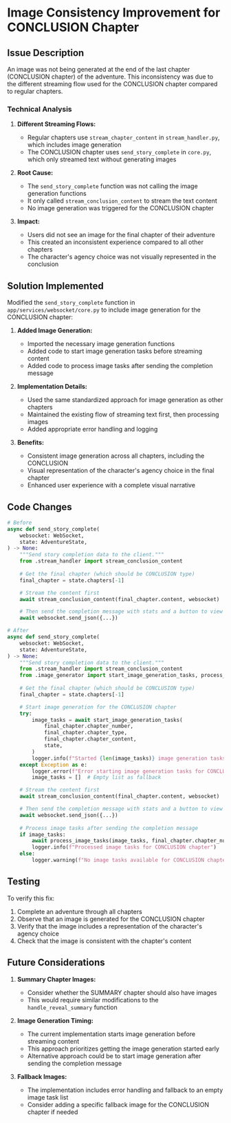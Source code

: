 # Image Consistency Improvement for CONCLUSION Chapter

## Issue Description

An image was not being generated at the end of the last chapter (CONCLUSION chapter) of the adventure. This inconsistency was due to the different streaming flow used for the CONCLUSION chapter compared to regular chapters.

### Technical Analysis

1. **Different Streaming Flows:**
   - Regular chapters use `stream_chapter_content` in `stream_handler.py`, which includes image generation
   - The CONCLUSION chapter uses `send_story_complete` in `core.py`, which only streamed text without generating images

2. **Root Cause:**
   - The `send_story_complete` function was not calling the image generation functions
   - It only called `stream_conclusion_content` to stream the text content
   - No image generation was triggered for the CONCLUSION chapter

3. **Impact:**
   - Users did not see an image for the final chapter of their adventure
   - This created an inconsistent experience compared to all other chapters
   - The character's agency choice was not visually represented in the conclusion

## Solution Implemented

Modified the `send_story_complete` function in `app/services/websocket/core.py` to include image generation for the CONCLUSION chapter:

1. **Added Image Generation:**
   - Imported the necessary image generation functions
   - Added code to start image generation tasks before streaming content
   - Added code to process image tasks after sending the completion message

2. **Implementation Details:**
   - Used the same standardized approach for image generation as other chapters
   - Maintained the existing flow of streaming text first, then processing images
   - Added appropriate error handling and logging

3. **Benefits:**
   - Consistent image generation across all chapters, including the CONCLUSION
   - Visual representation of the character's agency choice in the final chapter
   - Enhanced user experience with a complete visual narrative

## Code Changes

```python
# Before
async def send_story_complete(
    websocket: WebSocket,
    state: AdventureState,
) -> None:
    """Send story completion data to the client."""
    from .stream_handler import stream_conclusion_content
    
    # Get the final chapter (which should be CONCLUSION type)
    final_chapter = state.chapters[-1]

    # Stream the content first
    await stream_conclusion_content(final_chapter.content, websocket)

    # Then send the completion message with stats and a button to view the summary
    await websocket.send_json({...})
```

```python
# After
async def send_story_complete(
    websocket: WebSocket,
    state: AdventureState,
) -> None:
    """Send story completion data to the client."""
    from .stream_handler import stream_conclusion_content
    from .image_generator import start_image_generation_tasks, process_image_tasks
    
    # Get the final chapter (which should be CONCLUSION type)
    final_chapter = state.chapters[-1]

    # Start image generation for the CONCLUSION chapter
    try:
        image_tasks = await start_image_generation_tasks(
            final_chapter.chapter_number,
            final_chapter.chapter_type,
            final_chapter.chapter_content,
            state,
        )
        logger.info(f"Started {len(image_tasks)} image generation tasks for CONCLUSION chapter")
    except Exception as e:
        logger.error(f"Error starting image generation tasks for CONCLUSION: {str(e)}")
        image_tasks = []  # Empty list as fallback

    # Stream the content first
    await stream_conclusion_content(final_chapter.content, websocket)

    # Then send the completion message with stats and a button to view the summary
    await websocket.send_json({...})
    
    # Process image tasks after sending the completion message
    if image_tasks:
        await process_image_tasks(image_tasks, final_chapter.chapter_number, websocket)
        logger.info(f"Processed image tasks for CONCLUSION chapter")
    else:
        logger.warning(f"No image tasks available for CONCLUSION chapter")
```

## Testing

To verify this fix:
1. Complete an adventure through all chapters
2. Observe that an image is generated for the CONCLUSION chapter
3. Verify that the image includes a representation of the character's agency choice
4. Check that the image is consistent with the chapter's content

## Future Considerations

1. **Summary Chapter Images:**
   - Consider whether the SUMMARY chapter should also have images
   - This would require similar modifications to the `handle_reveal_summary` function

2. **Image Generation Timing:**
   - The current implementation starts image generation before streaming content
   - This approach prioritizes getting the image generation started early
   - Alternative approach could be to start image generation after sending the completion message

3. **Fallback Images:**
   - The implementation includes error handling and fallback to an empty image task list
   - Consider adding a specific fallback image for the CONCLUSION chapter if needed
